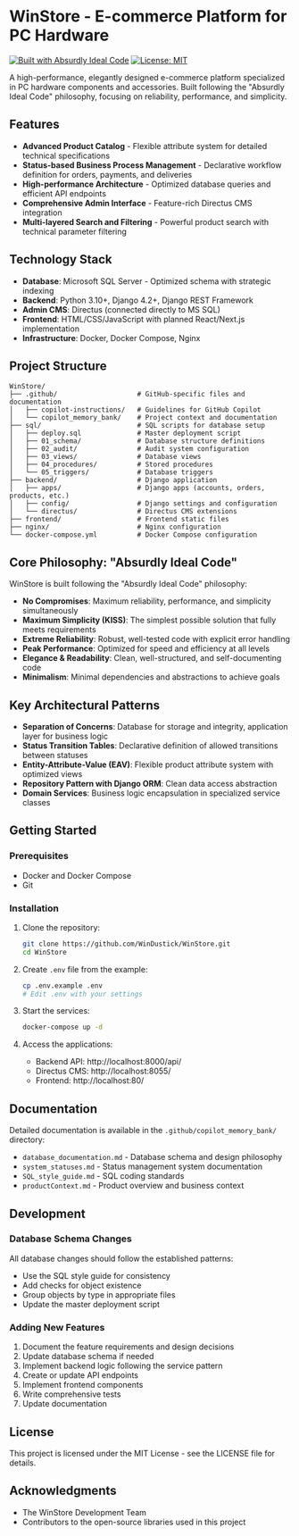 # WinStore - E-commerce Platform for PC Hardware

[![Built with Absurdly Ideal Code](https://img.shields.io/badge/Built%20with-Absurdly%20Ideal%20Code-blue)](https://github.com/WinDustick/WinStore)
[![License: MIT](https://img.shields.io/badge/License-MIT-yellow.svg)](https://opensource.org/licenses/MIT)

A high-performance, elegantly designed e-commerce platform specialized in PC hardware components and accessories. Built following the "Absurdly Ideal Code" philosophy, focusing on reliability, performance, and simplicity.

## Features

- **Advanced Product Catalog** - Flexible attribute system for detailed technical specifications
- **Status-based Business Process Management** - Declarative workflow definition for orders, payments, and deliveries
- **High-performance Architecture** - Optimized database queries and efficient API endpoints
- **Comprehensive Admin Interface** - Feature-rich Directus CMS integration
- **Multi-layered Search and Filtering** - Powerful product search with technical parameter filtering

## Technology Stack

- **Database**: Microsoft SQL Server - Optimized schema with strategic indexing
- **Backend**: Python 3.10+, Django 4.2+, Django REST Framework
- **Admin CMS**: Directus (connected directly to MS SQL)
- **Frontend**: HTML/CSS/JavaScript with planned React/Next.js implementation
- **Infrastructure**: Docker, Docker Compose, Nginx

## Project Structure

```
WinStore/
├── .github/                    # GitHub-specific files and documentation
│   ├── copilot-instructions/   # Guidelines for GitHub Copilot
│   └── copilot_memory_bank/    # Project context and documentation
├── sql/                        # SQL scripts for database setup
│   ├── deploy.sql              # Master deployment script
│   ├── 01_schema/              # Database structure definitions
│   ├── 02_audit/               # Audit system configuration
│   ├── 03_views/               # Database views
│   ├── 04_procedures/          # Stored procedures
│   └── 05_triggers/            # Database triggers
├── backend/                    # Django application
│   ├── apps/                   # Django apps (accounts, orders, products, etc.)
│   ├── config/                 # Django settings and configuration
│   └── directus/               # Directus CMS extensions
├── frontend/                   # Frontend static files
├── nginx/                      # Nginx configuration
└── docker-compose.yml          # Docker Compose configuration
```

## Core Philosophy: "Absurdly Ideal Code"

WinStore is built following the "Absurdly Ideal Code" philosophy:

- **No Compromises**: Maximum reliability, performance, and simplicity simultaneously
- **Maximum Simplicity (KISS)**: The simplest possible solution that fully meets requirements
- **Extreme Reliability**: Robust, well-tested code with explicit error handling
- **Peak Performance**: Optimized for speed and efficiency at all levels
- **Elegance & Readability**: Clean, well-structured, and self-documenting code
- **Minimalism**: Minimal dependencies and abstractions to achieve goals

## Key Architectural Patterns

- **Separation of Concerns**: Database for storage and integrity, application layer for business logic
- **Status Transition Tables**: Declarative definition of allowed transitions between statuses
- **Entity-Attribute-Value (EAV)**: Flexible product attribute system with optimized views
- **Repository Pattern with Django ORM**: Clean data access abstraction
- **Domain Services**: Business logic encapsulation in specialized service classes

## Getting Started

### Prerequisites

- Docker and Docker Compose
- Git

### Installation

1. Clone the repository:
   ```bash
   git clone https://github.com/WinDustick/WinStore.git
   cd WinStore
   ```

2. Create `.env` file from the example:
   ```bash
   cp .env.example .env
   # Edit .env with your settings
   ```

3. Start the services:
   ```bash
   docker-compose up -d
   ```

4. Access the applications:
   - Backend API: http://localhost:8000/api/
   - Directus CMS: http://localhost:8055/
   - Frontend: http://localhost:80/

## Documentation

Detailed documentation is available in the `.github/copilot_memory_bank/` directory:

- `database_documentation.md` - Database schema and design philosophy
- `system_statuses.md` - Status management system documentation
- `SQL_style_guide.md` - SQL coding standards
- `productContext.md` - Product overview and business context

## Development

### Database Schema Changes

All database changes should follow the established patterns:
- Use the SQL style guide for consistency
- Add checks for object existence
- Group objects by type in appropriate files
- Update the master deployment script

### Adding New Features

1. Document the feature requirements and design decisions
2. Update database schema if needed
3. Implement backend logic following the service pattern
4. Create or update API endpoints
5. Implement frontend components
6. Write comprehensive tests
7. Update documentation

## License

This project is licensed under the MIT License - see the LICENSE file for details.

## Acknowledgments

- The WinStore Development Team
- Contributors to the open-source libraries used in this project